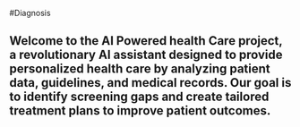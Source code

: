 #Diagnosis
 ## Welcome to the AI Powered health Care project, a revolutionary AI assistant designed to provide personalized health care by analyzing patient data, guidelines, and medical records. Our goal is to identify screening gaps and create tailored treatment plans to improve patient outcomes.
